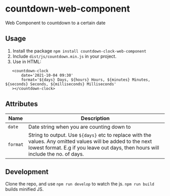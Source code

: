 # countdown-web-component
Web Component to countdown to a certain date

## Usage

 1. Install the package `npm install countdown-clock-web-component`
 2. Include `dist/js/countdown.min.js` in your project.
 3. Use in HTML:
 ```
    <countdown-clock
        date='2021-10-04 09:30'
        format='${days} Days, ${hours} Hours, ${minutes} Minutes, ${seconds} Seconds, ${milliseconds} Milliseconds'
    ></countdown-clock>
 ```

## Attributes

Name | Description
--- | ---
`date` | Date string when you are counting down to
`format` | String to output. Use `${days}` etc to replace with the values. Any omitted values will be added to the next lowest format. E.g if you leave out days, then hours will include the no. of days.

## Development

Clone the repo, and use `npm run develop` to watch the js. `npm run build` builds minified JS.